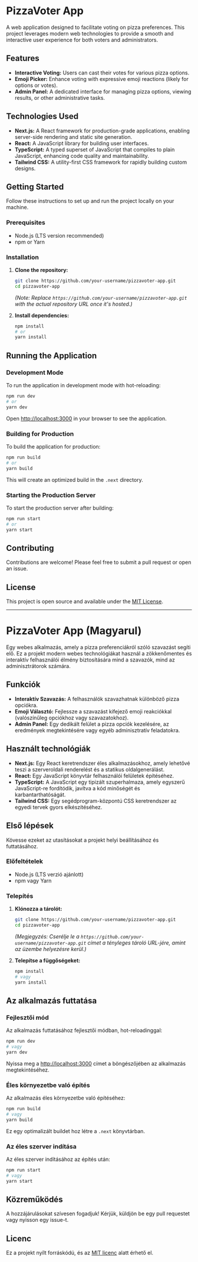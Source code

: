 # PizzaVoter App

A web application designed to facilitate voting on pizza preferences. This project leverages modern web technologies to provide a smooth and interactive user experience for both voters and administrators.

## Features

*   **Interactive Voting:** Users can cast their votes for various pizza options.
*   **Emoji Picker:** Enhance voting with expressive emoji reactions (likely for options or votes).
*   **Admin Panel:** A dedicated interface for managing pizza options, viewing results, or other administrative tasks.

## Technologies Used

*   **Next.js:** A React framework for production-grade applications, enabling server-side rendering and static site generation.
*   **React:** A JavaScript library for building user interfaces.
*   **TypeScript:** A typed superset of JavaScript that compiles to plain JavaScript, enhancing code quality and maintainability.
*   **Tailwind CSS:** A utility-first CSS framework for rapidly building custom designs.

## Getting Started

Follow these instructions to set up and run the project locally on your machine.

### Prerequisites

*   Node.js (LTS version recommended)
*   npm or Yarn

### Installation

1.  **Clone the repository:**

    ```bash
    git clone https://github.com/your-username/pizzavoter-app.git
    cd pizzavoter-app
    ```

    *(Note: Replace `https://github.com/your-username/pizzavoter-app.git` with the actual repository URL once it's hosted.)*

2.  **Install dependencies:**

    ```bash
    npm install
    # or
    yarn install
    ```

## Running the Application

### Development Mode

To run the application in development mode with hot-reloading:

```bash
npm run dev
# or
yarn dev
```

Open [http://localhost:3000](http://localhost:3000) in your browser to see the application.

### Building for Production

To build the application for production:

```bash
npm run build
# or
yarn build
```

This will create an optimized build in the `.next` directory.

### Starting the Production Server

To start the production server after building:

```bash
npm run start
# or
yarn start
```

## Contributing

Contributions are welcome! Please feel free to submit a pull request or open an issue.

## License

This project is open source and available under the [MIT License](https://opensource.org/licenses/MIT).

---

# PizzaVoter App (Magyarul)

Egy webes alkalmazás, amely a pizza preferenciákról szóló szavazást segíti elő. Ez a projekt modern webes technológiákat használ a zökkenőmentes és interaktív felhasználói élmény biztosítására mind a szavazók, mind az adminisztrátorok számára.

## Funkciók

*   **Interaktív Szavazás:** A felhasználók szavazhatnak különböző pizza opciókra.
*   **Emoji Választó:** Fejlessze a szavazást kifejező emoji reakciókkal (valószínűleg opciókhoz vagy szavazatokhoz).
*   **Admin Panel:** Egy dedikált felület a pizza opciók kezelésére, az eredmények megtekintésére vagy egyéb adminisztratív feladatokra.

## Használt technológiák

*   **Next.js:** Egy React keretrendszer éles alkalmazásokhoz, amely lehetővé teszi a szerveroldali renderelést és a statikus oldalgenerálást.
*   **React:** Egy JavaScript könyvtár felhasználói felületek építéséhez.
*   **TypeScript:** A JavaScript egy tipizált szuperhalmaza, amely egyszerű JavaScript-re fordítódik, javítva a kód minőségét és karbantarthatóságát.
*   **Tailwind CSS:** Egy segédprogram-központú CSS keretrendszer az egyedi tervek gyors elkészítéséhez.

## Első lépések

Kövesse ezeket az utasításokat a projekt helyi beállításához és futtatásához.

### Előfeltételek

*   Node.js (LTS verzió ajánlott)
*   npm vagy Yarn

### Telepítés

1.  **Klónozza a tárolót:**

    ```bash
    git clone https://github.com/your-username/pizzavoter-app.git
    cd pizzavoter-app
    ```

    *(Megjegyzés: Cserélje le a `https://github.com/your-username/pizzavoter-app.git` címet a tényleges tároló URL-jére, amint az üzembe helyezésre kerül.)*

2.  **Telepítse a függőségeket:**

    ```bash
    npm install
    # vagy
    yarn install
    ```

## Az alkalmazás futtatása

### Fejlesztői mód

Az alkalmazás futtatásához fejlesztői módban, hot-reloadinggal: 

```bash
npm run dev
# vagy
yarn dev
```

Nyissa meg a [http://localhost:3000](http://localhost:3000) címet a böngészőjében az alkalmazás megtekintéséhez.

### Éles környezetbe való építés

Az alkalmazás éles környezetbe való építéséhez:

```bash
npm run build
# vagy
yarn build
```

Ez egy optimalizált buildet hoz létre a `.next` könyvtárban.

### Az éles szerver indítása

Az éles szerver indításához az építés után:

```bash
npm run start
# vagy
yarn start
```

## Közreműködés

A hozzájárulásokat szívesen fogadjuk! Kérjük, küldjön be egy pull requestet vagy nyisson egy issue-t.

## Licenc

Ez a projekt nyílt forráskódú, és az [MIT licenc](https://opensource.org/licenses/MIT) alatt érhető el.